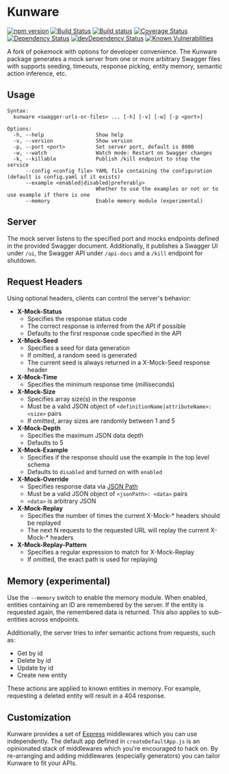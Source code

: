 # Kunware

[![npm version](https://badge.fury.io/js/kunware.svg)](https://badge.fury.io/js/kunware)
[![Build Status](https://travis-ci.org/kalibrr/kunware.svg?branch=master)](https://travis-ci.org/kalibrr/kunware)
[![Build status](https://ci.appveyor.com/api/projects/status/99t014h947hf4q5r/branch/master?svg=true)](https://ci.appveyor.com/project/jgjadaoag/kunware/branch/master)
[![Coverage Status](https://coveralls.io/repos/github/kalibrr/kunware/badge.svg?branch=master)](https://coveralls.io/github/kalibrr/kunware?branch=master)
[![Dependency Status](https://david-dm.org/kalibrr/kunware.svg)](https://david-dm.org/kalibrr/kunware)
[![devDependency Status](https://david-dm.org/kalibrr/kunware/dev-status.svg)](https://david-dm.org/kalibrr/kunware?type=dev)
[![Known Vulnerabilities](https://snyk.io/test/github/kalibrr/kunware/badge.svg)](https://snyk.io/test/github/kalibrr/kunware)

A fork of pokemock with options for developer convenience.
The Kunware package generates a mock server from one or more arbitrary
Swagger files with supports seeding, timeouts, response picking,
entity memory, semantic action inference, etc.

## Usage

```nil
Syntax:
  kunware <swagger-urls-or-files> ... [-h] [-v] [-w] [-p <port>]

Options:
  -h, --help                 Show help
  -v, --version              Show version
  -p, --port <port>          Set server port, default is 8000
  -w, --watch                Watch mode: Restart on Swagger changes
  -k, --killable             Publish /kill endpoint to stop the service
      --config <config file> YAML file containing the configuration (default is config.yaml if it exists)
      --example <enabled|disabled|preferably>
                             Whether to use the examples or not or to use example if there is one
      --memory               Enable memory module (experimental)
```

## Server

The mock server listens to the specified port and
mocks endpoints defined in the provided Swagger document.
Additionally, it publishes a Swagger UI under `/ui`,
the Swagger API under `/api-docs` and a `/kill` endpoint for shutdown.

## Request Headers

Using optional headers, clients can control the server's behavior:

- __X-Mock-Status__
  - Specifies the response status code
  - The correct response is inferred from the API if possible
  - Defaults to the first response code specified in the API
- __X-Mock-Seed__
  - Specifies a seed for data generation
  - If omitted, a random seed is generated
  - The current seed is always returned in a X-Mock-Seed response header
- __X-Mock-Time__
  - Specifies the minimum response time (milliseconds)
- __X-Mock-Size__
  - Specifies array size(s) in the response
  - Must be a valid JSON object of
    `<definitionName|attributeName>: <size>` pairs
  - If omitted, array sizes are randomly between 1 and 5
- __X-Mock-Depth__
  - Specifies the maximum JSON data depth
  - Defaults to 5
- __X-Mock-Example__
  - Specifies if the response should use the example in the top level schema
  - Defaults to `disabled` and turned on with `enabled`
- __X-Mock-Override__
  - Specifies response data via [JSON Path](https://github.com/dchester/jsonpath)
  - Must be a valid JSON object of `<jsonPath>: <data>` pairs
  - `<data>` is arbitrary JSON
- __X-Mock-Replay__
  - Specifies the number of times the current X-Mock-* headers should be replayed
  - The next N requests to the requested URL will replay the current X-Mock-* headers
- __X-Mock-Replay-Pattern__
  - Specifies a regular expression to match for X-Mock-Replay
  - If omitted, the exact path is used for replaying

## Memory (experimental)

Use the `--memory` switch to enable the memory module.
When enabled, entities containing an ID are remembered by the server.
If the entity is requested again, the remembered data is returned.
This also applies to sub-entities across endpoints.

Additionally, the server tries to infer semantic actions from requests,
such as:

- Get by id
- Delete by id
- Update by id
- Create new entity

These actions are applied to known entities in memory.
For example, requesting a deleted entity will result in a 404 response.

## Customization

Kunware provides a set of [Express](http://expressjs.com/de/) middlewares
which you can use independently.
The default app defined in `createDefaultApp.js` is an opinionated stack of
middlewares which you're encouraged to hack on.
By re-arranging and adding middlewares (especially generators)
you can tailor Kunware to fit your APIs.
